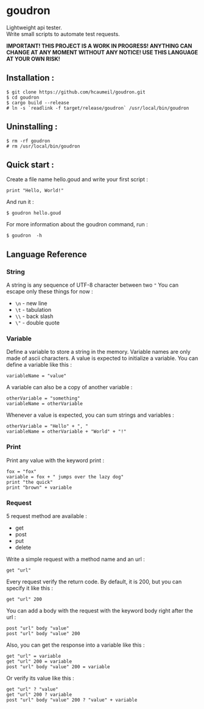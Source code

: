 # goudron

Lightweight api tester.  
Write small scripts to automate test requests.  

**IMPORTANT! THIS PROJECT IS A WORK IN PROGRESS! ANYTHING CAN CHANGE AT ANY MOMENT WITHOUT ANY NOTICE! USE THIS LANGUAGE AT YOUR OWN RISK!**  

## Installation :

    $ git clone https://github.com/hcaumeil/goudron.git
    $ cd goudron
    $ cargo build --release
    # ln -s `readlink -f target/release/goudron` /usr/local/bin/goudron

## Uninstalling :
    $ rm -rf goudron
    # rm /usr/local/bin/goudron

## Quick start :

Create a file name hello.goud and write your first script : 

```
print "Hello, World!"
```

And run it : 

    $ goudron hello.goud

For more information about the goudron command, run : 
    
    $ goudron  -h

## Language Reference

### String

A string is any sequence of UTF-8 character between two `"`
You can escape only these things for now :
- `\n` - new line
- `\t` - tabulation
- `\\` - back slash
- `\"` - double quote

### Variable 

Define a variable to store a string in the memory.
Variable names are only made of ascii characters.
A value is expected to initialize a variable.
You can define a variable like this :

```
variableName = "value"
```

A variable can also be a copy of another variable :

```
otherVariable = "something"
variableName = otherVariable
```

Whenever a value is expected, you can sum strings and variables :

```
otherVariable = "Hello" + ", "
variableName = otherVariable + "World" + "!"
```

### Print

Print any value with the keyword print :

```
fox = "fox"
variable = fox + " jumps over the lazy dog"
print "the quick"
print "brown" + variable
```

### Request 

5 request method are available :
- get
- post
- put
- delete

Write a simple request with a method name and an url : 

```
get "url" 
```

Every request verify the return code.
By default, it is 200, but you can specify it like this : 

```
get "url" 200
```

You can add a body with the request with the keyword body right after the url : 

```
post "url" body "value"
post "url" body "value" 200
```

Also, you can get the response into a variable like this : 


```
get "url" = variable
get "url" 200 = variable
post "url" body "value" 200 = variable
```

Or verify its value like this :

```
get "url" ? "value"
get "url" 200 ? variable
post "url" body "value" 200 ? "value" + variable
```
